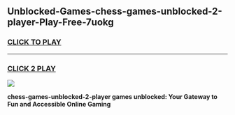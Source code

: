 
## Unblocked-Games-chess-games-unblocked-2-player-Play-Free-7uokg
<h3>
<a href="https://premium76.site?title=chess-games-unblocked-2-player&ref=09A">CLICK TO PLAY</a></h3>
<hr>

<h3>
<a href="https://premium76.site?title=chess-games-unblocked-2-player&ref=09A">CLICK 2 PLAY</a>
  
</h3>

<a href="https://premium76.site?title=chess-games-unblocked-2-player&ref=09A"><img src="https://clearcache.store/games.png"></a>


**chess-games-unblocked-2-player games unblocked: Your Gateway to Fun and Accessible Online Gaming**
